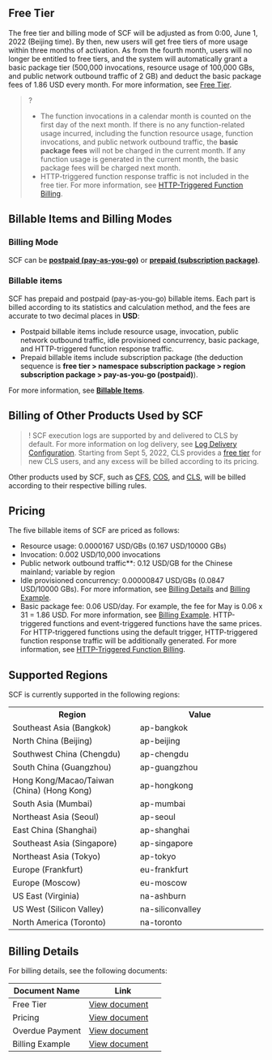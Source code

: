 
## Free Tier

The free tier and billing mode of SCF will be adjusted as from 0:00, June 1, 2022 (Beijing time). By then, new users will get free tiers of more usage within three months of activation. As from the fourth month, users will no longer be entitled to free tiers, and the system will automatically grant a basic package tier (500,000 invocations, resource usage of 100,000 GBs, and public network outbound traffic of 2 GB) and deduct the basic package fees of 1.86 USD every month. For more information, see [Free Tier](https://intl.cloud.tencent.com/document/product/583/12282).
>? 
>- The function invocations in a calendar month is counted on the first day of the next month. If there is no any function-related usage incurred, including the function resource usage, function invocations, and public network outbound traffic, the **basic package fees** will not be charged in the current month. If any function usage is generated in the current month, the basic package fees will be charged next month.
>- HTTP-triggered function response traffic is not included in the free tier. For more information, see [HTTP-Triggered Function Billing](https://intl.cloud.tencent.com/document/product/583/45902).


## Billable Items and Billing Modes
### Billing Mode
SCF can be [**postpaid (pay-as-you-go)**](https://intl.cloud.tencent.com/document/product/583/42969) or [**prepaid (subscription package)**](https://www.tencentcloud.com/document/product/583/52230).

### Billable items
SCF has prepaid and postpaid (pay-as-you-go) billable items. Each part is billed according to its statistics and calculation method, and the fees are accurate to two decimal places in **USD**:
- Postpaid billable items include resource usage, invocation, public network outbound traffic, idle provisioned concurrency, basic package, and HTTP-triggered function response traffic.
- Prepaid billable items include subscription package (the deduction sequence is **free tier > namespace subscription package > region subscription package > pay-as-you-go (postpaid)**).

For more information, see [**Billable Items**](https://intl.cloud.tencent.com/document/product/583/44254).

## Billing of Other Products Used by SCF

>! SCF execution logs are supported by and delivered to CLS by default. For more information on log delivery, see [Log Delivery Configuration](https://intl.cloud.tencent.com/document/product/583/39778). Starting from Sept 5, 2022, CLS provides a [free tier](https://intl.cloud.tencent.com/document/product/614/37889) for new CLS users, and any excess will be billed according to its pricing.

Other products used by SCF, such as [CFS](https://intl.cloud.tencent.com/document/product/582/9553), [COS](https://intl.cloud.tencent.com/document/product/436/16871), and [CLS](https://intl.cloud.tencent.com/document/product/614/11254), will be billed according to their respective billing rules.

## Pricing

The five billable items of SCF are priced as follows:

- Resource usage: 0.0000167 USD/GBs (0.167 USD/10000 GBs)
- Invocation: 0.002 USD/10,000 invocations
- Public network outbound traffic**: 0.12 USD/GB for the Chinese mainland; variable by region
- Idle provisioned concurrency: 0.00000847 USD/GBs (0.0847 USD/10000 GBs). For more information, see [Billing Details](https://intl.cloud.tencent.com/document/product/583/42969#.E9.A2.84.E7.BD.AE.E5.B9.B6.E5.8F.91.E9.97.B2.E7.BD.AE.E8.B4.B9.E7.94.A8) and [Billing Example](https://intl.cloud.tencent.com/document/product/583/12285).
- Basic package fee: 0.06 USD/day. For example, the fee for May is 0.06 x 31 = 1.86 USD. For more information, see [Billing Example](https://intl.cloud.tencent.com/document/product/583/12285).
HTTP-triggered functions and event-triggered functions have the same prices. For HTTP-triggered functions using the default trigger, HTTP-triggered function response traffic will be additionally generated. For more information, see [HTTP-Triggered Function Billing](https://intl.cloud.tencent.com/document/product/583/45902).

## Supported Regions
SCF is currently supported in the following regions:
<table>
<tr>
<th width="50%">Region</th><th width="50%">Value</th>
</tr>
  <tr>
    <td>Southeast Asia (Bangkok)</td>
    <td>ap-bangkok</td>
  </tr>
  <tr>
    <td>North China (Beijing)</td>
    <td>ap-beijing</td>
  </tr>
  <tr>
    <td>Southwest China (Chengdu)</td>
    <td>ap-chengdu</td>
  </tr>
  <tr>
    <td>South China (Guangzhou)</td>
    <td>ap-guangzhou</td>
  </tr>
  <tr>
    <td>Hong Kong/Macao/Taiwan (China) (Hong Kong)</td>
    <td>ap-hongkong</td>
  </tr>
  <tr>
    <td>South Asia (Mumbai)</td>
    <td>ap-mumbai</td>
  </tr>
  <tr>
    <td>Northeast Asia (Seoul)</td>
    <td>ap-seoul</td>
  </tr>
  <tr>
    <td>East China (Shanghai)</td>
    <td>ap-shanghai</td>
  </tr>
  <tr>
    <td>Southeast Asia (Singapore)</td>
    <td>ap-singapore</td>
  </tr>
  <tr>
    <td>Northeast Asia (Tokyo)</td>
    <td>ap-tokyo</td>
  </tr>
  <tr>
    <td>Europe (Frankfurt)</td>
    <td>eu-frankfurt</td>
  </tr>
  <tr>
    <td>Europe (Moscow)</td>
    <td>eu-moscow</td>
  </tr>
  <tr>
    <td>US East (Virginia)</td>
    <td>na-ashburn</td>
  </tr>
  <tr>
    <td>US West (Silicon Valley)</td>
    <td>na-siliconvalley</td>
  </tr>
  <tr>
    <td>North America (Toronto)</td>
    <td>na-toronto</td>
  </tr>
</table>



## Billing Details

For billing details, see the following documents:

<table>
<thead>
<tr>
<th width="50%">Document Name</th>
<th width="50%">Link</th>
</tr>
</thead>
<tbody><tr>
<td>Free Tier</td>
<td><a href="https://intl.cloud.tencent.com/document/product/583/12282" target="_blank">View document</a></td>
</tr>
<tr>
<td>Pricing</td>
<td><a href="https://intl.cloud.tencent.com/document/product/583/12281" target="_blank">View document</a></td>
</tr>
<tr>
<td>Overdue Payment</td>
<td><a href="https://intl.cloud.tencent.com/document/product/583/12283" target="_blank">View document</a></td>
</tr>
<tr>
<td>Billing Example</td>
<td><a href="https://intl.cloud.tencent.com/document/product/583/12285" target="_blank">View document</a></td>
</tr>
</tbody></table>


